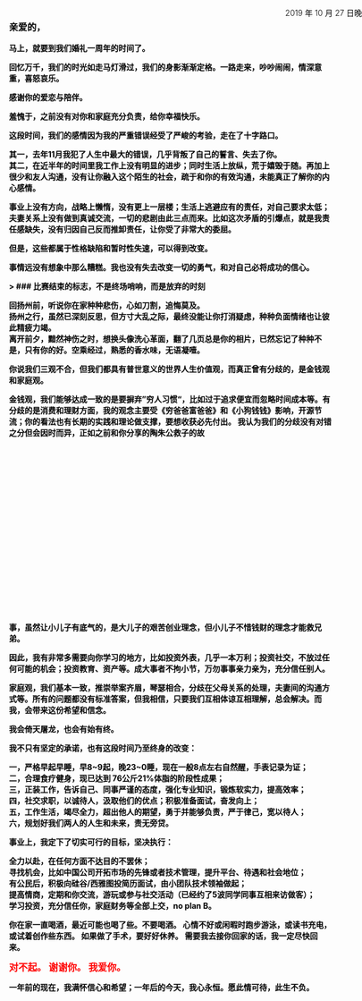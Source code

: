 <div style="margin:0 auto;height:2206px;width:780px;background:url('assets/5b34a995be8e1.jpg');background-size:contain">
<div style="margin:0 auto;padding:140px 100px;color:black;font-weight:bold">
<span style="position:absolute;right: 0px;font-weight:300">2019 年 10 月 27 日晚</span>
<h3>亲爱的，</h3>
<p>马上，就要到我们婚礼一周年的时间了。</p>
<p>回忆万千，我们的时光如走马灯滑过，我们的身影渐渐定格。一路走来，吵吵闹闹，情深意重，喜怒哀乐。</p>
<p>感谢你的爱恋与陪伴。</p>
<p>羞愧于，之前没有对你和家庭充分负责，给你幸福快乐。</p>
<p>这段时间，我们的感情因为我的严重错误经受了严峻的考验，走在了十字路口。</p>
<p>其一，去年11月我犯了人生中最大的错误，几乎背叛了自己的誓言、失去了你。<br>
其二，在近半年的时间里我工作上没有明显的进步；同时生活上放纵，荒于嬉毁于随。再加上很少和友人沟通，没有让你融入这个陌生的社会，疏于和你的有效沟通，未能真正了解你的内心感情。</p>
<p>事业上没有方向，战略上懒惰，没有更上一层楼；生活上逃避应有的责任，对自己要求太低；夫妻关系上没有做到真诚交流，一切的悲剧由此三点而来。比如这次矛盾的引爆点，就是我责任感缺失，没有归因自己反而推卸责任，让你受了非常大的委屈。</p>
<p>但是，这些都属于性格缺陷和暂时性失速，可以得到改变。</p>
<p>事情远没有想象中那么糟糕。我也没有失去改变一切的勇气，和对自己必将成功的信心。</p>
> ### 比赛结束的标志，不是终场哨响，而是放弃的时刻
<p>回扬州前，听说你在家种种悲伤，心如刀割，追悔莫及。<br>
扬州之行，虽然已深刻反思，但方寸大乱之际，最终没能让你打消疑虑，种种负面情绪也让彼此精疲力竭。<br>
离开前夕，黯然神伤之时，想换头像洗心革面，翻了几页总是你的相片，已然忘记了种种不是，只有你的好。空乘经过，熟悉的香水味，无语凝噎。</p>
<p>你说我们三观不合，但我们都具有普世意义的世界人生价值观，而真正曾有分歧的，是金钱观和家庭观。</p>
<p>金钱观，我们能够达成一致的是要摒弃”穷人习惯“，比如过于追求便宜而忽略时间成本等。有分歧的是消费和理财方面，我的观念主要受《穷爸爸富爸爸》和《小狗钱钱》影响，开源节流；你的看法也有长期的实践和理论做支撑，要想收获必先付出。
我认为我们的分歧没有对错之分但会因时而异，正如之前和你分享的陶朱公救子的故</p>
<div style="height:300px"></div>
<p>事，虽然让小儿子有底气的，是大儿子的艰苦创业理念，但小儿子不惜钱财的理念才能救兄弟。</p>
<p>因此，我有非常多需要向你学习的地方，比如投资外表，几乎一本万利；投资社交，不放过任何可能的机会；投资教育、资产等。成大事者不拘小节，万勿事事亲力亲为，充分信任别人。</p>
<p>家庭观，我们基本一致，推崇举案齐眉，琴瑟相合，分歧在父母关系的处理，夫妻间的沟通方式等。所有的问题都没有标准答案，但我相信，只要我们互相体谅互相理解，总会解决。而我，会带来这份希望和信念。</p>
<p>我会倚天屠龙，也会有始有终。</p>
<p>我不只有坚定的承诺，也有这段时间乃至终身的改变：</p>
<p>一，严格早起早睡，早8~9起，晚23~0睡，现在一般8点左右自然醒，手表记录为证；<br>
二，合理食疗健身，现已达到 76公斤21%体脂的阶段性成果；<br>
三，正装工作，告诉自己、同事严谨的态度，强化专业知识，锻炼软实力，提高效率；<br>
四，社交求职，以诚待人，汲取他们的优点；积极准备面试，奋发向上；<br>
五，工作生活，竭尽全力，超出他人的期望，勇于并能够负责，严于律己，宽以待人；<br>
六，规划好我们两人的人生和未来，责无旁贷。</p>
<p>事业上，我定下了切实可行的目标，坚决执行：</p>
<p>全力以赴，在任何方面不达目的不罢休；<br>
寻找机会，比如中国公司开拓市场的先锋或者技术管理，提升平台、待遇和社会地位；<br>
有公民后，积极向硅谷/西雅图投简历面试，由小团队技术领袖做起；<br>
提高情商，定期和你交流，游玩或参与社交活动（已经约了5波同学同事互相来访做客）；<br>
学习投资，充分信任你，家庭财务等全部上交，no plan B。<br></p>
<p>你在家一直喝酒，最近可能也喝了些。不要喝酒。
心情不好或闲暇时跑步游泳，或读书充电，或试着创作些东西。
如果做了手术，要好好休养。
需要我去接你回家的话，我一定尽快回来。</p>
<p><span style="color:red;font-size:1.2em">对不起。              谢谢你。             我爱你。</span></p>
<p>一年前的现在，我满怀信心和希望；一年后的今天，我心永恒。愿此情可待，此生不负。
</div>
</div>
